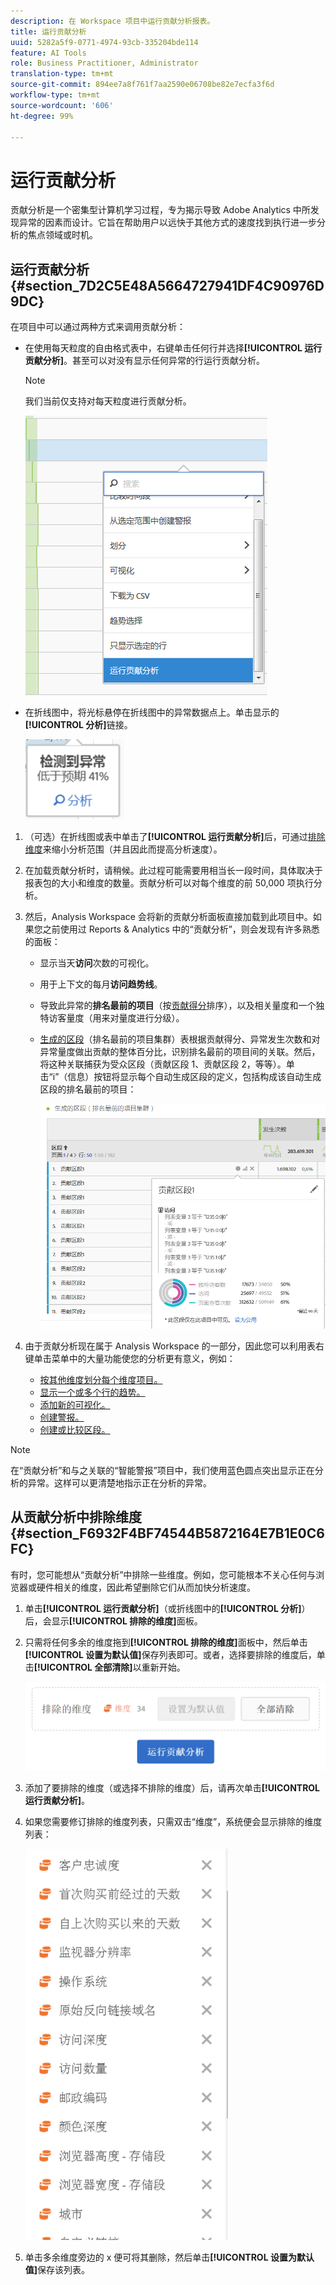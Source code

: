 ```yaml
---
description: 在 Workspace 项目中运行贡献分析报表。
title: 运行贡献分析
uuid: 5282a5f9-0771-4974-93cb-335204bde114
feature: AI Tools
role: Business Practitioner, Administrator
translation-type: tm+mt
source-git-commit: 894ee7a8f761f7aa2590e06708be82e7ecfa3f6d
workflow-type: tm+mt
source-wordcount: '606'
ht-degree: 99%

---
```



# 运行贡献分析

贡献分析是一个密集型计算机学习过程，专为揭示导致 Adobe Analytics 中所发现异常的因素而设计。它旨在帮助用户以远快于其他方式的速度找到执行进一步分析的焦点领域或时机。

## 运行贡献分析 {#section_7D2C5E48A5664727941DF4C90976D9DC}

在项目中可以通过两种方式来调用贡献分析：

* 在使用每天粒度的自由格式表中，右键单击任何行并选择&#x200B;**[!UICONTROL 运行贡献分析]**。甚至可以对没有显示任何异常的行运行贡献分析。

   >[!NOTE]
   >
   >我们当前仅支持对每天粒度进行贡献分析。

   ![](assets/run_ca.png)

* 在折线图中，将光标悬停在折线图中的异常数据点上。单击显示的&#x200B;**[!UICONTROL 分析]**&#x200B;链接。

   ![](assets/contribution-analysis.png)

1. （可选）在折线图或表中单击了&#x200B;**[!UICONTROL 运行贡献分析]**&#x200B;后，可通过[排除维度](#section_F6932F4BF74544B5872164E7B1E0C6FC)来缩小分析范围（并且因此而提高分析速度）。

1. 在加载贡献分析时，请稍候。此过程可能需要用相当长一段时间，具体取决于报表包的大小和维度的数量。贡献分析可以对每个维度的前 50,000 项执行分析。
1. 然后，Analysis Workspace 会将新的贡献分析面板直接加载到此项目中。如果您之前使用过 Reports &amp; Analytics 中的“贡献分析”，则会发现有许多熟悉的面板：

   * 显示当天&#x200B;**访问**&#x200B;次数的可视化。
   * 用于上下文的每月&#x200B;**访问趋势线**。
   * 导致此异常的&#x200B;**排名最前的项目**（按[贡献得分](https://docs.adobe.com/content/help/zh-Hans/analytics/analyze/analysis-workspace/virtual-analyst/contribution-analysis/ca-tokens.html)排序），以及相关量度和一个独特访客量度（用来对量度进行分级）。

   * [生成的区段](https://docs.adobe.com/content/help/zh-Hans/analytics/components/segmentation/segmentation-workflow/seg-build.html)（排名最前的项目集群）表根据贡献得分、异常发生次数和对异常量度做出贡献的整体百分比，识别排名最前的项目间的关联。然后，将这种关联捕获为受众区段（贡献区段 1、贡献区段 2，等等）。单击“i”（信息）按钮将显示每个自动生成区段的定义，包括构成该自动生成区段的排名最前的项目：

      ![](assets/auto_segment.png)

1. 由于贡献分析现在属于 Analysis Workspace 的一部分，因此您可以利用表右键单击菜单中的大量功能使您的分析更有意义，例如：

   * [按其他维度划分每个维度项目。](/help/analyze/analysis-workspace/components/dimensions/t-breakdown-fa.md)
   * [显示一个或多个行的趋势。](/help/analyze/analysis-workspace/home.md#section_34930C967C104C2B9092BA8DCF2BF81A)
   * [添加新的可视化。](/help/analyze/analysis-workspace/visualizations/freeform-analysis-visualizations.md)
   * [创建警报。](/help/components/c-alerts/intellligent-alerts.md)
   * [创建或比较区段。](/help/analyze/analysis-workspace/c-panels/c-segment-comparison/segment-comparison.md)

>[!NOTE]
>
>在“贡献分析”和与之关联的“智能警报”项目中，我们使用蓝色圆点突出显示正在分析的异常。这样可以更清楚地指示正在分析的异常。

## 从贡献分析中排除维度 {#section_F6932F4BF74544B5872164E7B1E0C6FC}

有时，您可能想从“贡献分析”中排除一些维度。例如，您可能根本不关心任何与浏览器或硬件相关的维度，因此希望删除它们从而加快分析速度。

1. 单击&#x200B;**[!UICONTROL 运行贡献分析]**（或折线图中的&#x200B;**[!UICONTROL 分析]**）后，会显示&#x200B;**[!UICONTROL 排除的维度]**&#x200B;面板。

1. 只需将任何多余的维度拖到&#x200B;**[!UICONTROL 排除的维度]**&#x200B;面板中，然后单击&#x200B;**[!UICONTROL 设置为默认值]**&#x200B;保存列表即可。或者，选择要排除的维度后，单击&#x200B;**[!UICONTROL 全部清除]**&#x200B;以重新开始。

   ![](assets/exclude_dimensions.png)

1. 添加了要排除的维度（或选择不排除的维度）后，请再次单击&#x200B;**[!UICONTROL 运行贡献分析]**。
1. 如果您需要修订排除的维度列表，只需双击“维度”，系统便会显示排除的维度列表：

   ![](assets/excluded-dimensions.png)

1. 单击多余维度旁边的 x 便可将其删除，然后单击&#x200B;**[!UICONTROL 设置为默认值]**&#x200B;保存该列表。

